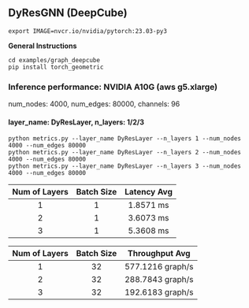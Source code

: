 ## DyResGNN (DeepCube)
```
export IMAGE=nvcr.io/nvidia/pytorch:23.03-py3
```
**General Instructions**
```
cd examples/graph_deepcube
pip install torch_geometric
```
### Inference performance: NVIDIA A10G (aws g5.xlarge)

num_nodes: 4000, num_edges: 80000, channels: 96

#### layer_name: DyResLayer, n_layers: 1/2/3
```
python metrics.py --layer_name DyResLayer --n_layers 1 --num_nodes 4000 --num_edges 80000
python metrics.py --layer_name DyResLayer --n_layers 2 --num_nodes 4000 --num_edges 80000
python metrics.py --layer_name DyResLayer --n_layers 3 --num_nodes 4000 --num_edges 80000
```

| **Num of Layers** | **Batch Size** | **Latency Avg** |
| :--------------: |:--------------:|:---------------: |
|       1          |       1        |    1.8571  ms    | <!-- (std: 0.0089) -->
|       2          |       1        |    3.6073  ms    | <!-- (std: 0.0090) -->
|       3          |       1        |    5.3608  ms     | <!-- (std: 0.0092) -->

| **Num of Layers** | **Batch Size** | **Throughput Avg** |
| :--------------: |:--------------:|:---------------: |
|       1          |       32       |    577.1216 graph/s | 
|       2          |       32       |    288.7843 graph/s | 
|       3          |       32       |    192.6183 graph/s |